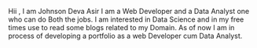 Hii , I am Johnson Deva Asir I am a Web Developer and a Data Analyst one who can do Both the jobs. I am interested in Data Science and in my free times use to read some blogs related to my Domain. 
As of now I am in process of developing a portfolio as a web Developer cum Data Analyst.
